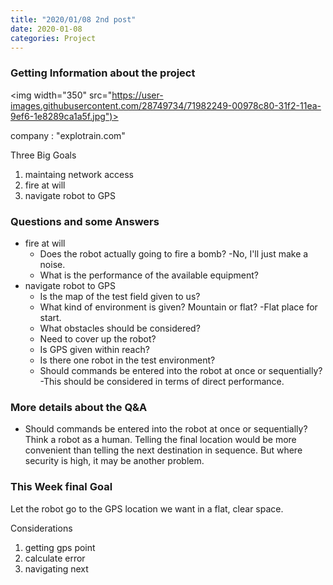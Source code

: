 ```yaml
---
title: "2020/01/08 2nd post"
date: 2020-01-08 
categories: Project
---
```


### Getting Information about the project
<img width="350" src="https://user-images.githubusercontent.com/28749734/71982249-00978c80-31f2-11ea-9ef6-1e8289ca1a5f.jpg")>  

company : "explotrain.com"  

Three Big Goals
1. maintaing network access 
2. fire at will
3. navigate robot to GPS
  
### Questions and some Answers  
+ fire at will
  - Does the robot actually going to fire a bomb? -No, I'll just make a noise.  
  - What is the performance of the available equipment?    
+ navigate robot to GPS  
  - Is the map of the test field given to us?  
  - What kind of environment is given? Mountain or flat? -Flat place for start.  
  - What obstacles should be considered?  
  - Need to cover up the robot?  
  - Is GPS given within reach?  
  - Is there one robot in the test environment?  
  - Should commands be entered into the robot at once or sequentially?  -This should be considered in terms of direct performance.  

### More details about the Q&A  
  - Should commands be entered into the robot at once or sequentially?    
  Think a robot as a human. Telling the final location would be more convenient than telling the next destination in sequence. 
  But where security is high, it may be another problem.
    
### This Week final Goal
Let the robot go to the GPS location we want in a flat, clear space.  

Considerations
1. getting gps point
2. calculate error
3. navigating next

